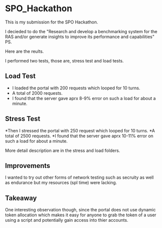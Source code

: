 # SPO_Hackathon

This is my submission for the SPO Hackathon. 

I decieded to do the "Research and develop a benchmarking system for the RAS and/or generate insights to improve its performance and capabilities" PS. 

Here are the reults. 

I performed two tests, those are, stress test and load tests. 

## Load Test

* I loaded the portal with 200 requests which looped for 10 turns. 
* A total of 2000 requests.
* I found that the server gave aprx 8-9% error on such a load for about a minute.

## Stress Test

*Then I stressed the portal with 250 request which looped for 10 turns. 
*A total of 2500 requests. 
*I found that the server gave aprx 10-11% error on such a load for about a minute.

More detail description are in the stress and load folders.

## Improvements
I wanted to try out other forms of network testing such as secruity as well as endurance but my resources (spl time) were lacking.

## Takeaway
One interesting observation though, since the portal does not use dynamic token allocation which makes it easy for anyone to grab the token of a user using a script and potentially gain access into thier accounts. 
